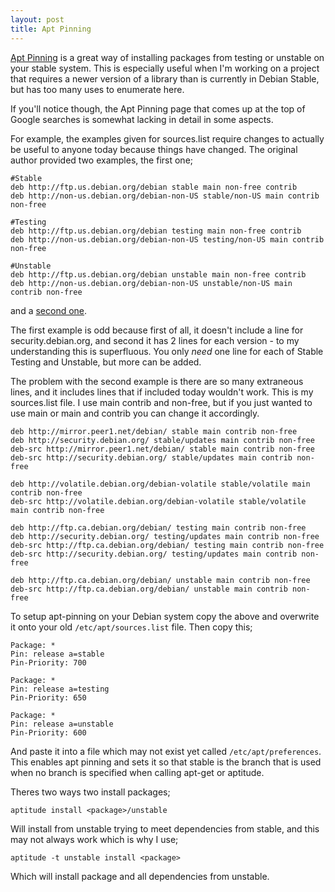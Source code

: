 ```yaml
---
layout: post
title: Apt Pinning
---
```


[Apt Pinning](http://jaqque.sbih.org/kplug/apt-pinning.html) is a great way of installing packages from testing or unstable on your stable system.  This is especially useful when I'm working on a project that requires a newer version of a library than is currently in Debian Stable, but has too many uses to enumerate here.

If you'll notice though, the Apt Pinning page that comes up at the top of Google searches is somewhat lacking in detail in some aspects.

For example, the examples given for sources.list require changes to actually be useful to anyone today because things have changed.  The original author provided two examples, the first one;

    #Stable
    deb http://ftp.us.debian.org/debian stable main non-free contrib
    deb http://non-us.debian.org/debian-non-US stable/non-US main contrib non-free

    #Testing
    deb http://ftp.us.debian.org/debian testing main non-free contrib
    deb http://non-us.debian.org/debian-non-US testing/non-US main contrib non-free

    #Unstable
    deb http://ftp.us.debian.org/debian unstable main non-free contrib
    deb http://non-us.debian.org/debian-non-US unstable/non-US main contrib non-free

and a [second one](http://jaqque.sbih.org/kplug/sources.list).


The first example is odd because first of all, it doesn't include a line for security.debian.org, and second it has 2 lines for each version - to my understanding this is superfluous.  You only _need_ one line for each of Stable Testing and Unstable, but more can be added.

The problem with the second example is there are so many extraneous lines, and it includes lines that if included today wouldn't work.
This is my sources.list file.  I use main contrib and non-free, but if you just wanted to use main or main and contrib you can change it accordingly.

    deb http://mirror.peer1.net/debian/ stable main contrib non-free
    deb http://security.debian.org/ stable/updates main contrib non-free
    deb-src http://mirror.peer1.net/debian/ stable main contrib non-free
    deb-src http://security.debian.org/ stable/updates main contrib non-free

    deb http://volatile.debian.org/debian-volatile stable/volatile main contrib non-free
    deb-src http://volatile.debian.org/debian-volatile stable/volatile main contrib non-free

    deb http://ftp.ca.debian.org/debian/ testing main contrib non-free
    deb http://security.debian.org/ testing/updates main contrib non-free
    deb-src http://ftp.ca.debian.org/debian/ testing main contrib non-free
    deb-src http://security.debian.org/ testing/updates main contrib non-free

    deb http://ftp.ca.debian.org/debian/ unstable main contrib non-free
    deb-src http://ftp.ca.debian.org/debian/ unstable main contrib non-free

To setup apt-pinning on your Debian system copy the above and overwrite it onto your old `/etc/apt/sources.list` file.  Then copy this;

    Package: *
    Pin: release a=stable
    Pin-Priority: 700

    Package: *
    Pin: release a=testing
    Pin-Priority: 650

    Package: *
    Pin: release a=unstable
    Pin-Priority: 600

And paste it into a file which may not exist yet called `/etc/apt/preferences`.  This enables apt pinning and sets it so that stable is the branch that is used when no branch is specified when calling apt-get or aptitude.


Theres two ways two install packages;

    aptitude install <package>/unstable

Will install <package> from unstable trying to meet dependencies from stable, and this may not always work which is why I use;

    aptitude -t unstable install <package>

Which will install package and all dependencies from unstable.

